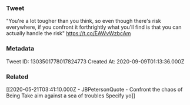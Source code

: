 ### Tweet
"You're a lot tougher than you think, so even though there's risk everywhere, if you confront it forthrightly what you'll find is that you can actually handle the risk" https://t.co/EAWvWzbcAm

### Metadata
Tweet ID: 1303501778017824773
Created At: 2020-09-09T01:13:36.000Z

### Related
[[2020-05-21T03:41:10.000Z - JBPetersonQuote - Confront the chaos of Being Take aim against a sea of troubles Specify yo]]

